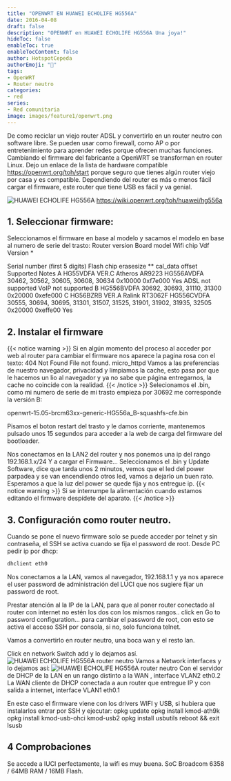 ```yaml
---
title: "OPENWRT EN HUAWEI ECHOLIFE HG556A"
date: 2016-04-08
draft: false
description: "OPENWRT en HUAWEI ECHOLIFE HG556A Una joya!"
hideToc: false
enableToc: true
enableTocContent: false
author: HotspotCepeda 
authorEmoji: "🗻"
tags:
- OpenWRT
- Router neutro
categories:
- red
series:
- Red comunitaria
image: images/feature1/openwrt.png
---
```

De como reciclar un viejo router ADSL y convertirlo en un router neutro con software libre. Se pueden usar como firewall, como AP o por entretenimiento para aprender redes porque ofrecen muchas funciones. 
Cambiando el firmware del fabricante a OpenWRT se transforman en router Linux. Dejo un enlace de la lista de hardware compatible https://openwrt.org/toh/start porque seguro que tienes algún router viejo por casa y es compatible. Dependiendo del router es más o menos fácil cargar el firmware, este router que tiene USB es fácil y va genial.

![HUAWEI ECHOLIFE HG556A](/gallery/red/hg556a.png)
https://wiki.openwrt.org/toh/huawei/hg556a

<!--more-->
## 1. Seleccionar firmware:
Seleccionamos el firmware en base al modelo y sacamos el modelo en base al numero de serie del trasto:
Router version	Board model	Wifi chip	Vdf Version *	

Serial number (first 5 digits)	Flash chip erasesize **	cal_data offset	Supported	Notes
A	HG55VDFA VER.C	Atheros AR9223	HG556AVDFA	30462, 30562, 30605, 30608, 30634	0x10000	0xf7e000	Yes	ADSL not supported
VoIP not supported
B	HG556BVDFA	30692, 30693, 31110, 31300	0x20000	0xefe000
C	HG56BZRB VER.A	Ralink RT3062F	HG556CVDFA	30555, 30694, 30695, 31301, 31507, 31525, 31901, 31902, 31935, 32505	0x20000	0xeffe00	Yes
## 2. Instalar el firmware
{{< notice warning >}}
Si en algún momento del proceso al acceder por web al router para cambiar el firmware nos aparece la pagina rosa con el texto:
404 Not Found
File not found.
micro_httpd
Vamos a las preferencias de nuestro navegador, privacidad y limpiamos la cache, esto pasa por que le hacemos un lio al navegador y ya no sabe que página entregarnos, la cache no coincide con la realidad.
{{< /notice >}}
Selecionamos el .bin, como mi numero de serie de mi trasto empieza por 30692 me corresponde la versión B:

openwrt-15.05-brcm63xx-generic-HG556a_B-squashfs-cfe.bin

Pisamos el boton restart del trasto y le damos corriente, mantenemos pulsado unos 15 segundos para acceder a la web de carga del firmware del bootloader.

Nos conectamos en la LAN2 del router y nos ponemos una ip del rango 192.168.1.x/24
Y a cargar el Firmware… Seleccionamos el .bin y Update Software, dice que tarda unos 2 minutos, vemos que el led del power parpadea y se van encendiendo otros led, vamos a dejarlo un buen rato. Esperamos a que la luz del power se quede fija y nos entregue ip.
{{< notice warning >}}
Si se interrumpe la alimentación cuando estamos editando el firmware despídete del aparato.
{{< /notice >}}
## 3. Configuración como router neutro.
Cuando se pone el nuevo firmware solo se puede acceder por telnet y sin contraseña, el SSH se activa cuando se fija el password de root.
Desde PC pedir ip por dhcp:
``` bash
dhclient eth0
```
Nos conectamos a la LAN, vamos al navegador, 192.168.1.1 y ya nos aparece el user password de administración del LUCI que nos sugiere fijar un password de root.

Prestar atención al la IP de la LAN, para que al poner router conectado al router con internet no estén los dos con los mismos rangos..
click en Go to password configuration… para cambiar el password de root, con esto se activa el acceso SSH por consola, si no, solo funciona telnet.

Vamos a convertirlo en router neutro, una boca wan y el resto lan.

Click en network Switch add y lo dejamos así.
![HUAWEI ECHOLIFE HG556A router neutro](/gallery/red/hg556a_neutro.png)
Vamos a Network interfaces y lo dejamos así:
![HUAWEI ECHOLIFE HG556A router neutro](/gallery/red/hg556a_interfaces.png)
Con el servidor de DHCP de la LAN en un rango distinto a la WAN , interface VLAN2  eth0.2
La WAN cliente de DHCP conectada a aun router que entregue IP y con salida a internet, interface VLAN1 eth0.1

En este caso el firmware viene con los drivers WIFI y USB, si hubiera que instalarlos entrar por SSH y ejecutar:
opkg update
opkg install kmod-ath9k
opkg install kmod-usb-ohci kmod-usb2
opkg install usbutils
reboot && exit
lsusb

## 4 Comprobaciones
Se accede a lUCI perfectamente, la wifi es muy buena. 
SoC Broadcom 6358 / 64MB RAM / 16MB Flash.


